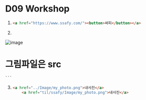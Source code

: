 # D09 Workshop

1. ```html
   <a href="https://www.ssafy.com/"><button>싸피</button></a> 
   ```

   

2.  ```html
   <img src="http://lorempixel.com/400/200" alt="image">
   
   # 그림파일은 src
    ```

3. ```html
   <a href="../Image/my_photo.png">내사진</a>
       <a href="til/ssafy/Image/my_photo.png">내사진</a>
   ```

   